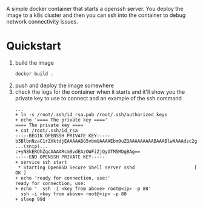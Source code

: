 A simple docker container that starts a openssh server. You deploy the image to
a k8s cluster and then you can ssh into the container to debug network
connectivity issues.

# Quickstart
1. build the image
    ```bash
    docker build .
    ```
1. push and deploy the image somewhere
1. check the logs for the container when it starts and it'll show you the
   private key to use to connect and an example of the ssh command
    ```
    ...
    + ln -s /root/.ssh/id_rsa.pub /root/.ssh/authorized_keys
    + echo '==== The private key ===='
    ==== The private key ====
    + cat /root/.ssh/id_rsa
    -----BEGIN OPENSSH PRIVATE KEY-----
    b3BlbnNzaC1rZXktdjEAAAAABG5vbmUAAAAEbm9uZQAAAAAAAAABAAABlwAAAAdzc2gtcn
    ...(snip)...
    c+yN8kEROhZqcAAAARcm9vdEAzOWFiZjQyOTM5MDgBAg==
    -----END OPENSSH PRIVATE KEY-----
    + service ssh start
     * Starting OpenBSD Secure Shell server sshd                      [ OK ] 
    + echo 'ready for connection, use:'
    ready for connection, use:
    + echo '  ssh -i <key from above> root@<ip> -p 80'
      ssh -i <key from above> root@<ip> -p 80
    + sleep 99d
    ```
